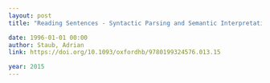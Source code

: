 ```yaml
---
layout: post
title: "Reading Sentences - Syntactic Parsing and Semantic Interpretation",

date: 1996-01-01 00:00
author: Staub, Adrian
link: https://doi.org/10.1093/oxfordhb/9780199324576.013.15

year: 2015
---
```

